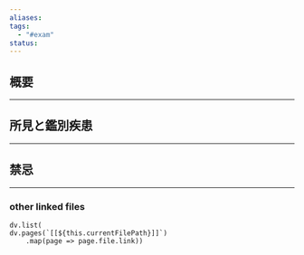 ```yaml
---
aliases: 
tags:
  - "#exam"
status:
---
```

## 概要
---
## 所見と鑑別疾患
---
## 禁忌
---
### other linked files
```dataviewjs
dv.list(
dv.pages(`[[${this.currentFilePath}]]`)
	.map(page => page.file.link))
```
